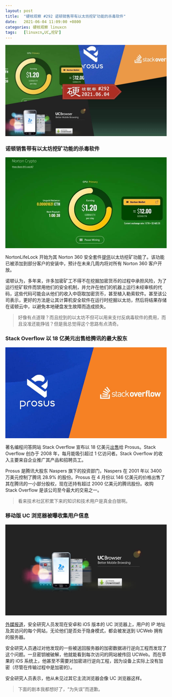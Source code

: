 ```yaml
---
layout: post
title:	"硬核观察 #292 诺顿销售带有以太坊挖矿功能的杀毒软件"
date:	2021-06-04 11:09:00 +0800 
categories:	硬核观察 linuxcn 
tags:	[linuxcn,UC,挖矿]
---
```



![](/Asserts/Images/album/202106/04/110839j6gzhazxpaztp63m.jpg)


### 诺顿销售带有以太坊挖矿功能的杀毒软件


![](/Asserts/Images/album/202106/04/110847lcv4445v2v1ooone.jpg)


NortonLifeLock 开始为其 Norton 360 安全套件[提供](https://investor.nortonlifelock.com/About/Investors/press-releases/press-release-details/2021/NortonLifeLock-Unveils-Norton-Crypto/default.aspx)以太坊挖矿功能了。该功能已被添加到部分客户的安装中，预计在未来几周内将对所有 Norton 360 客户开放。


诺顿认为，多年来，许多加密矿工不得不在挖掘加密货币的过程中承担风险，为了运行挖矿软件而禁用他们的安全机制，并允许在他们的机器上运行未经审核的代码，这些代码可能会从他们的收入中窃取加密货币，甚至植入勒索软件。甚至该公司表示，更好的方法是让其计算机安全软件在运行时挖掘以太坊，然后将结果存储在诺顿云中，以避免本地硬盘发生故障而造成损失。



> 
> 好像有点道理？而且挖到的以太坊不但可以用来支付反病毒软件的费用，而且没准还能挣钱？但是我总觉得这个思路有点清奇。
> 
> 
> 


### Stack Overflow 以 18 亿美元出售给腾讯的最大股东


![](/Asserts/Images/album/202106/04/110909pr9wfzwlw4565sjv.jpg)


著名编程问答网站 Stack Overflow 宣布以 18 亿美元[出售](https://www.wsj.com/articles/software-developer-community-stack-overflow-sold-to-tech-giant-prosus-for-1-8-billion-11622648400)给 Prosus。Stack Overflow 创办于 2008 年，每月能吸引超过 1 亿访问者。Stack Overflow 的收入主要来自企业推广其产品和招聘员工。


Prosus 是腾讯大股东 Naspers 旗下的投资部门，Naspers 在 2001 年以 3400 万美元控制了腾讯 28.9% 的股份。Prosus 在 4 月份以 146 亿美元的价格出售了其在腾讯的一小部分股权，现在还持有超过 2000 亿美元的腾讯股份。收购 Stack Overflow 是该公司至今最大的交易之一。



> 
> 看来技术社区积累下来的知识和技术用户是真金白银啊。
> 
> 
> 


### 移动版 UC 浏览器被曝收集用户信息


![](/Asserts/Images/album/202106/04/110927ug41eju8t799a7mu.jpg)


[外媒报道](https://www.forbes.com/sites/thomasbrewster/2021/06/01/exclusive-alibabas-huge-browser-business-is-recording-millions-of-android-and-iphone-users-private-web-habits/)，安全研究人员发现在安卓和 iOS 版本的 UC 浏览器上，用户的 IP 地址及其访问的每个网站，无论他们是否处于隐身模式，都会被发送到 UCWeb 拥有的服务器。


安全研究人员通过对他发现的一些被送回服务器的加密数据进行逆向工程而发现了这个问题。一旦密钥被破解，他就能看到每次访问的网站被传回 UCWeb。而在苹果的 iOS 系统上，他甚至不需要对加密进行逆向工程，因为设备上实际上没有加密（尽管在传输过程中是加密的）。


安全研究人员表示，他从未见过其它主流浏览器会像 UC 浏览器这样。



> 
> 下面的剧本我都想好了，“为失误”而道歉。
> 
> 
>
